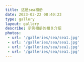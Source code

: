 ```yaml
---
title: 这是sea相册
date: 2023-02-22 08:40:23
type: gallery
layout: gallery
describe: 示例相册的相关介绍
photos:
 - url: '/galleries/sea/sea1.jpg'
 - url: '/galleries/sea/sea1.jpg'
 - url: '/galleries/sea/sea1.jpg'
 - url: '/galleries/sea/sea1.jpg'
---
```

